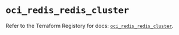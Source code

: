 # `oci_redis_redis_cluster`

Refer to the Terraform Registory for docs: [`oci_redis_redis_cluster`](https://registry.terraform.io/providers/oracle/oci/6.18.0/docs/resources/redis_redis_cluster).
